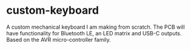 # custom-keyboard
A custom mechanical keyboard I am making from scratch. The PCB will have functionality for Bluetooth LE, an LED matrix and USB-C outputs. Based on the AVR micro-controller family.
